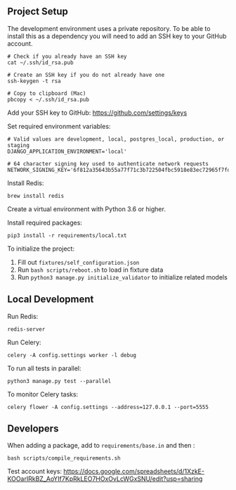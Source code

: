 ## Project Setup

The development environment uses a private repository. To be able to install this as a dependency you will need to add
an SSH key to your GitHub account. 

```
# Check if you already have an SSH key
cat ~/.ssh/id_rsa.pub

# Create an SSH key if you do not already have one
ssh-keygen -t rsa

# Copy to clipboard (Mac)
pbcopy < ~/.ssh/id_rsa.pub
```

Add your SSH key to GitHub: https://github.com/settings/keys

Set required environment variables:
```
# Valid values are development, local, postgres_local, production, or staging
DJANGO_APPLICATION_ENVIRONMENT='local'

# 64 character signing key used to authenticate network requests
NETWORK_SIGNING_KEY='6f812a35643b55a77f71c3b722504fbc5918e83ec72965f7fd33865ed0be8f81'
```

Install Redis:
```
brew install redis
```

Create a virtual environment with Python 3.6 or higher.

Install required packages:
```
pip3 install -r requirements/local.txt
```

To initialize the project:
1. Fill out `fixtures/self_configuration.json`
2. Run `bash scripts/reboot.sh` to load in fixture data
3. Run `python3 manage.py initialize_validator` to initialize related models


## Local Development

Run Redis:
```
redis-server
```

Run Celery:
```
celery -A config.settings worker -l debug
```

To run all tests in parallel:
```
python3 manage.py test --parallel
```

To monitor Celery tasks:
```
celery flower -A config.settings --address=127.0.0.1 --port=5555
```


## Developers

When adding a package, add to `requirements/base.in` and then :
```
bash scripts/compile_requirements.sh
```

Test account keys: https://docs.google.com/spreadsheets/d/1XzkE-KOOarIRkBZ_AoYIf7KpRkLEO7HOxOvLcWGxSNU/edit?usp=sharing

